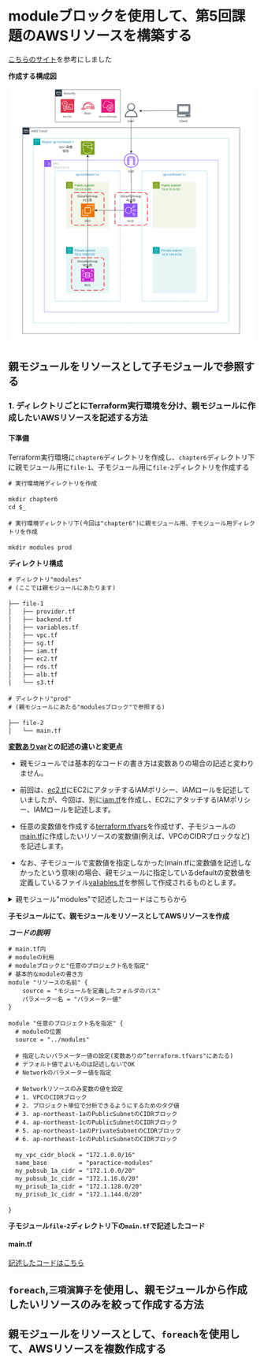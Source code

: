 # moduleブロックを使用して、第5回課題のAWSリソースを構築する

[こちらのサイト](https://github.com/cnc4e/terraform-practice/blob/main/step5-module/README.md)を参考にしました

**作成する構成図**

![](../task/images/tf-1.png)

## 親モジュールをリソースとして子モジュールで参照する

### 1. ディレクトリごとにTerraform実行環境を分け、親モジュールに作成したいAWSリソースを記述する方法

#### 下準備
Terraform実行環境に`chapter6`ディレクトリを作成し、`chapter6`ディレクトリ下に親モジュール用に`file-1`、子モジュール用に`file-2`ディレクトリを作成する

```
# 実行環境用ディレクトリを作成

mkdir chapter6
cd $_

# 実行環境ディレクトリ下(今回は"chapter6")に親モジュール用、子モジュール用ディレクトリを作成

mkdir modules prod
```

**ディレクトリ構成**

```
# ディレクトリ"modules"
# (ここでは親モジュールにあたります)

├── file-1
│   ├── provider.tf
│   ├── backend.tf
│   ├── variables.tf
│   ├── vpc.tf
│   ├── sg.tf
│   ├── iam.tf
│   ├── ec2.tf
│   ├── rds.tf
│   ├── alb.tf
│   └── s3.tf

# ディレクトリ"prod"
# (親モジュールにあたる"modulesブロック"で参照する)

├── file-2
│   └── main.tf
```

**[変数ありvar](../var/var.md)との記述の違いと変更点**

* 親モジュールでは基本的なコードの書き方は変数ありの場合の記述と変わりません。
* 前回は、[ec2.tf](../var/ec2.tf)にEC2にアタッチするIAMポリシー、IAMロールを記述していましたが、今回は、別に[iam.tf](./file-1/iam.tf)を作成し、EC2にアタッチするIAMポリシー、IAMロールを記述します。

* 任意の変数値を作成する[terraform.tfvars](../var/terraform.tfvars)を作成せず、子モジュールの[main.tf]()に作成したいリソースの変数値(例えば、VPCのCIDRブロックなど)を記述します。
* なお、子モジュールで変数値を指定しなかった(main.tfに変数値を記述しなかったという意味)の場合、親モジュールに指定しているdefaultの変数値を定義しているファイル[valiables.tf](./file-1/variables.tf)を参照して作成されるものとします。

<details><summary>親モジュール"modules"で記述したコードはこちらから</summary>

#### provider.tf

[作成したコードはこちら](./file-1/provider.tf)

#### backend.tf

[作成したコードはこちら](./file-1/backend.tf)

#### variables.tf

[作成したコードはこちら](./file-1/variables.tf)

#### vpc.tf

[作成したコードはこちら](./file-1/vpc.tf)

#### sg.tf

[作成したコードはこちら](./file-1/sg.tf)

#### iam.tf

[作成したコードはこちら](./file-1/iam.tf)

#### ec2.tf

[作成したコードはこちら](./file-1/ec2.tf)

#### rds.tf

[作成したコードはこちら](./file-1/rds.tf)

#### alb.tf

[作成したコードはこちら](./file-1/alb.tf)

#### s3.tf

[作成したコードはこちら](./file-1/s3.tf)

#### main.tf

</details>

**子モジュールにて、親モジュールをリソースとしてAWSリソースを作成**

***コードの説明***
```
# main.tf内
# moduleの利用
# moduleブロックと"任意のプロジェクト名を指定"
# 基本的なmoduleの書き方
module "リソースの名前" {
    source = "モジュールを定義したフォルダのパス"
    パラメーター名 = "パラメーター値"
}

module "任意のプロジェクト名を指定" {
  # moduleの位置
  source = "../modules"

  # 指定したいパラメーター値の設定(変数ありの”terraform.tfvars"にあたる)
  # デフォルト値でよいものは記述しないでOK
  # Networkのパラメーター値を指定
  
  # Networkリソースのみ変数の値を設定
  # 1. VPCのCIDRブロック
  # 2. プロジェクト単位で分析できるようにするためのタグ値
  # 3. ap-northeast-1aのPublicSubnetのCIDRブロック
  # 4. ap-northeast-1cのPublicSubnetのCIDRブロック
  # 5. ap-northeast-1aのPrivateSubnetのCIDRブロック
  # 6. ap-northeast-1cのPublicSubnetのCIDRブロック

  my_vpc_cidr_block = "172.1.0.0/16"
  name_base         = "paractice-modules"
  my_pubsub_1a_cidr = "172.1.0.0/20"
  my_pubsub_1c_cidr = "172.1.16.0/20"
  my_prisub_1a_cidr = "172.1.128.0/20"
  my_prisub_1c_cidr = "172.1.144.0/20"

}
```

**子モジュール`file-2`ディレクトリ下の`main.tf`で記述したコード**

#### main.tf

[記述したコードはこちら](./file-2/main.tf)

## `foreach`,`三項演算子`を使用し、親モジュールから作成したいリソースのみを絞って作成する方法

## 親モジュールをリソースとして、`foreach`を使用して、AWSリソースを複数作成する
